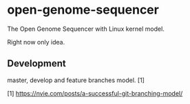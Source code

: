 # open-genome-sequencer

The Open Genome Sequencer with Linux kernel model.

Right now only idea.


## Development

master, develop and feature branches model. [1]

[1] https://nvie.com/posts/a-successful-git-branching-model/
